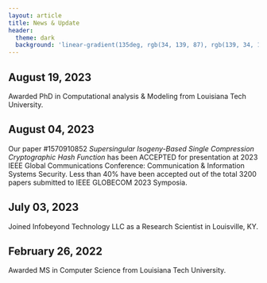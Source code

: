 ```yaml
---
layout: article
title: News & Update
header:
  theme: dark
  background: 'linear-gradient(135deg, rgb(34, 139, 87), rgb(139, 34, 139))'
---
```


## August 19, 2023
Awarded PhD in Computational analysis & Modeling from Louisiana Tech University.
## August 04, 2023
Our paper #1570910852 *Supersingular Isogeny-Based Single Compression Cryptographic Hash Function* has been ACCEPTED for presentation at 2023 IEEE Global Communications Conference: Communication & Information Systems Security. Less than 40% have been accepted out of the total 3200 papers submitted to IEEE GLOBECOM 2023 Symposia.
## July 03, 2023
Joined Infobeyond Technology LLC as a Research Scientist in Louisville, KY.
## February 26, 2022
Awarded MS in Computer Science from Louisiana Tech University.
## 
